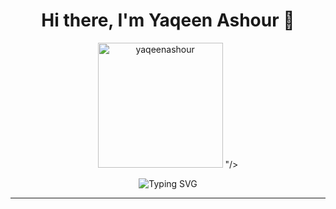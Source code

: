 <h1 align="center">Hi there, I'm Yaqeen Ashour 👋</h1>

<p align="center">
  <img src="https://github.com/YaqeenAshour/my-profile-readme/blob/main/images/profile.jpg?raw=true" width="200" alt="yaqeenashour"/>
"/>
</p>

<p align="center">
  <img src="https://readme-typing-svg.herokuapp.com?font=Fira+Code&size=24&color=61DAFB&center=true&vCenter=true&width=500&lines=Hi,+I'm+Yaqeen!;CAP student (.NET);+%7C+SQL+%7C+APIs;Always+Learning+Something+New!" alt="Typing SVG" />
</p>

---


